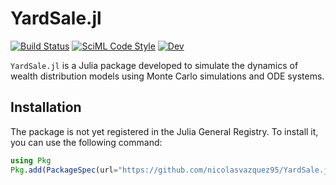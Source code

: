 # YardSale.jl

[![Build Status](https://github.com/nicolasvazquez95/YardSale.jl/actions/workflows/CI.yml/badge.svg?branch=master)](https://github.com/nicolasvazquez95/YardSale.jl/actions/workflows/CI.yml?query=branch%3Amaster) [![SciML Code Style](https://img.shields.io/static/v1?label=code%20style&message=SciML&color=9558b2&labelColor=389826)](https://github.com/SciML/SciMLStyle)
[![Dev](https://img.shields.io/badge/docs-dev-blue.svg)](https://nicolasvazquez95.github.io/YardSale.jl/dev)


`YardSale.jl` is a Julia package developed to simulate the dynamics of wealth distribution models using Monte Carlo simulations and ODE systems.

## Installation

The package is not yet registered in the Julia General Registry. To install it, you can use the following command:

```julia
using Pkg
Pkg.add(PackageSpec(url="https://github.com/nicolasvazquez95/YardSale.jl"))
```
